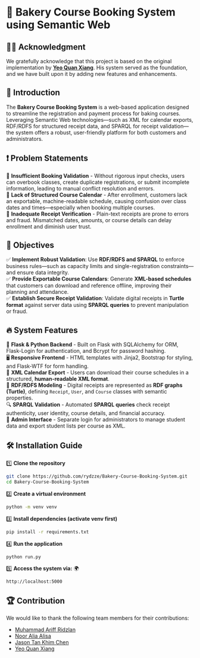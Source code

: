 # 🛒 Bakery Course Booking System using Semantic Web


## 🙏🏻 Acknowledgment

We gratefully acknowledge that this project is based on the original implementation by **[Yeo Quan Xiang](https://github.com/8Lank1412)**. His system served as the foundation, and we have built upon it by adding new features and enhancements.


## 📌 Introduction  

The **Bakery Course Booking System** is a web-based application designed to streamline the registration and payment process for baking courses. Leveraging Semantic Web technologies—such as XML for calendar exports, RDF/RDFS for structured receipt data, and SPARQL for receipt validation—the system offers a robust, user-friendly platform for both customers and administrators.


## ❗ Problem Statements

🔸 **Insufficient Booking Validation** - Without rigorous input checks, users can overbook classes, create duplicate registrations, or submit incomplete information, leading to manual conflict resolution and errors. <br>
🔸 **Lack of Structured Course Calendar** - After enrollment, customers lack an exportable, machine-readable schedule, causing confusion over class dates and times—especially when booking multiple courses. <br>
🔸 **Inadequate Receipt Verification** - Plain-text receipts are prone to errors and fraud. Mismatched dates, amounts, or course details can delay enrollment and diminish user trust.


## 🎯 Objectives  

✅ **Implement Robust Validation**: Use **RDF/RDFS and SPARQL** to enforce business rules—such as capacity limits and single-registration constraints—and ensure data integrity. <br>
✅ **Provide Exportable Course Calendars**: Generate **XML-based schedules** that customers can download and reference offline, improving their planning and attendance. <br>
✅ **Establish Secure Receipt Validation**: Validate digital receipts in **Turtle format** against server data using **SPARQL queries** to prevent manipulation or fraud.


## 🔥 System Features  

🚀 **Flask & Python Backend** - Built on Flask with SQLAlchemy for ORM, Flask-Login for authentication, and Bcrypt for password hashing. <br>
🖥️ **Responsive Frontend** - HTML templates with Jinja2, Bootstrap for styling, and Flask-WTF for form handling. <br>
📅 **XML Calendar Export** - Users can download their course schedules in a structured, **human-readable XML format**. <br>
📜 **RDF/RDFS Modeling** - Digital receipts are represented as **RDF graphs (Turtle)**, defining `Receipt`, `User`, and `Course` classes with semantic properties. <br>
🔍 **SPARQL Validation** - Automated **SPARQL queries** check receipt authenticity, user identity, course details, and financial accuracy. <br>
👤 **Admin Interface** - Separate login for administrators to manage student data and export student lists per course as XML.


## 🛠️ Installation Guide  

1️⃣ **Clone the repository**

```bash
git clone https://github.com/rydzze/Bakery-Course-Booking-System.git
cd Bakery-Course-Booking-System
```

2️⃣ **Create a virtual environment**

```bash
python -m venv venv
```

3️⃣ **Install dependencies (activate venv first)**

```bash
pip install -r requirements.txt
```

4️⃣ **Run the application**

```bash
python run.py
```

5️⃣ **Access the system via:** 🌍

```
http://localhost:5000
```


## 🏆 Contribution

We would like to thank the following team members for their contributions:

- [Muhammad Ariff Ridzlan](https://github.com/rydzze)
- [Noor Alia Alisa](https://github.com/alia4lisa)
- [Jason Tan Khim Chen](https://github.com/Xiaocu20)
- [Yeo Quan Xiang](https://github.com/8Lank1412)
